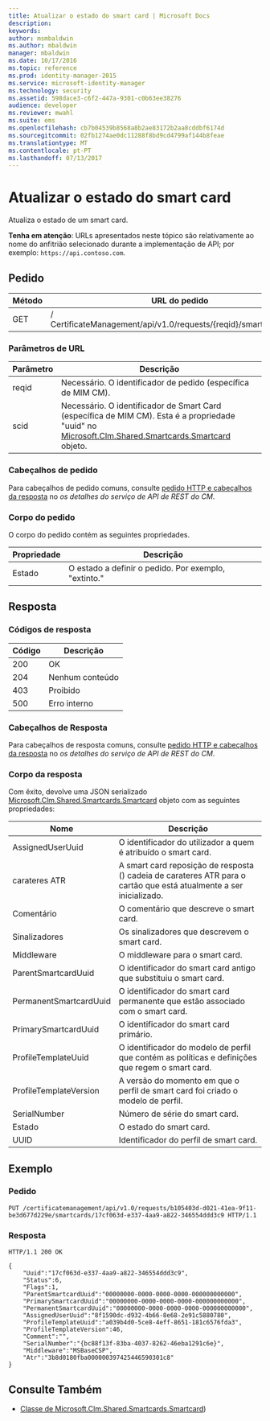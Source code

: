 ```yaml
---
title: Atualizar o estado do smart card | Microsoft Docs
description: 
keywords: 
author: msmbaldwin
ms.author: mbaldwin
manager: mbaldwin
ms.date: 10/17/2016
ms.topic: reference
ms.prod: identity-manager-2015
ms.service: microsoft-identity-manager
ms.technology: security
ms.assetid: 598dace3-c6f2-447a-9301-c0b63ee38276
audience: developer
ms.reviewer: mwahl
ms.suite: ems
ms.openlocfilehash: cb7b04539b8568a8b2ae83172b2aa8cddbf6174d
ms.sourcegitcommit: 02fb1274ae0dc11288f8bd9cd4799af144b8feae
ms.translationtype: MT
ms.contentlocale: pt-PT
ms.lasthandoff: 07/13/2017
---
```

# <a name="update-smartcard-status"></a>Atualizar o estado do smart card
Atualiza o estado de um smart card.

**Tenha em atenção**: URLs apresentados neste tópico são relativamente ao nome do anfitrião selecionado durante a implementação de API; por exemplo: `https://api.contoso.com`.
## <a name="request"></a>Pedido


Método  |URL do pedido  
---------|---------
GET     |/ CertificateManagement/api/v1.0/requests/{reqid}/smartcards/{scid}

### <a name="url-parameters"></a>Parâmetros de URL
Parâmetro | Descrição
---------|------------
reqid | Necessário. O identificador de pedido (específica de MIM CM).
scid | Necessário. O identificador de Smart Card (específica de MIM CM). Esta é a propriedade "uuid" no [Microsoft.Clm.Shared.Smartcards.Smartcard](http://msdn.microsoft.com/library/microsoft.clm.shared.smartcards.smartcard.aspx) objeto.

### <a name="request-headers"></a>Cabeçalhos de pedido
Para cabeçalhos de pedido comuns, consulte [pedido HTTP e cabeçalhos da resposta](certificate-management-rest-api-service-details.md#http-request-and-response-headers) no *os detalhes do serviço de API de REST do CM*.
### <a name="request-body"></a>Corpo do pedido
O corpo do pedido contém as seguintes propriedades.

Propriedade | Descrição
---------|-----------
Estado | O estado a definir o pedido. Por exemplo, "extinto."


## <a name="response"></a>Resposta
### <a name="response-codes"></a>Códigos de resposta
Código  |Descrição  
---------|---------
200     | OK
204 | Nenhum conteúdo
403 | Proibido
500 | Erro interno

### <a name="response-headers"></a>Cabeçalhos de Resposta
Para cabeçalhos de resposta comuns, consulte [pedido HTTP e cabeçalhos da resposta](certificate-management-rest-api-service-details.md#http-request-and-response-headers) no *os detalhes do serviço de API de REST do CM*.
### <a name="response-body"></a>Corpo da resposta
Com êxito, devolve uma JSON serializado [Microsoft.Clm.Shared.Smartcards.Smartcard](http://msdn.microsoft.com/library/microsoft.clm.shared.smartcards.smartcard.aspx) objeto com as seguintes propriedades:

Nome | Descrição
-----|-----------
AssignedUserUuid | O identificador do utilizador a quem é atribuído o smart card.
carateres ATR | A smart card reposição de resposta () cadeia de carateres ATR para o cartão que está atualmente a ser inicializado.
Comentário | O comentário que descreve o smart card.
Sinalizadores | Os sinalizadores que descrevem o smart card.
Middleware | O middleware para o smart card.
ParentSmartcardUuid | O identificador do smart card antigo que substituiu o smart card.
PermanentSmartcardUuid | O identificador do smart card permanente que estão associado com o smart card.
PrimarySmartcardUuid | O identificador do smart card primário.
ProfileTemplateUuid | O identificador do modelo de perfil que contém as políticas e definições que regem o smart card.
ProfileTemplateVersion | A versão do momento em que o perfil de smart card foi criado o modelo de perfil.
SerialNumber | Número de série do smart card.
Estado | O estado do smart card.
UUID | Identificador do perfil de smart card.

## <a name="example"></a>Exemplo

### <a name="request"></a>Pedido
```
PUT /certificatemanagement/api/v1.0/requests/b105403d-d021-41ea-9f11-be3d677d229e/smartcards/17cf063d-e337-4aa9-a822-346554ddd3c9 HTTP/1.1

```
### <a name="response"></a>Resposta
```
HTTP/1.1 200 OK

{
    "Uuid":"17cf063d-e337-4aa9-a822-346554ddd3c9",
    "Status":6,
    "Flags":1,
    "ParentSmartcardUuid":"00000000-0000-0000-0000-000000000000",
    "PrimarySmartcardUuid":"00000000-0000-0000-0000-000000000000",
    "PermanentSmartcardUuid":"00000000-0000-0000-0000-000000000000",
    "AssignedUserUuid":"8f1590dc-d932-4b66-8e68-2e91c5880780",
    "ProfileTemplateUuid":"a039b4d0-5ce8-4eff-8651-181c6576fda3",
    "ProfileTemplateVersion":46,
    "Comment":"",
    "SerialNumber":"{bc88f13f-83ba-4037-8262-46eba1291c6e}",
    "Middleware":"MSBaseCSP",
    "Atr":"3b8d0180fba000000397425446590301c8"
}
```       
## <a name="see-also"></a>Consulte Também

- [Classe de Microsoft.Clm.Shared.Smartcards.Smartcard](https://msdn.microsoft.com/library/microsoft.clm.shared.smartcards.smartcard.aspx))
